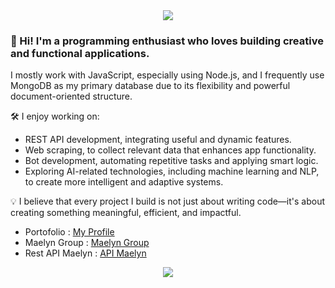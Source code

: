 <div align="center">
  <img height="auto" src="https://telegra.ph/file/f2ad18dee76cd3a78da3e.jpg"  />
</div>

### 👋 Hi! I'm a programming enthusiast who loves building creative and functional applications.
I mostly work with JavaScript, especially using Node.js, and I frequently use MongoDB as my primary database due to its flexibility and powerful document-oriented structure.

🛠️ I enjoy working on:
- REST API development, integrating useful and dynamic features.
- Web scraping, to collect relevant data that enhances app functionality.
- Bot development, automating repetitive tasks and applying smart logic.
- Exploring AI-related technologies, including machine learning and NLP, to create more intelligent and adaptive systems.

💡 I believe that every project I build is not just about writing code—it's about creating something meaningful, efficient, and impactful.

- Portofolio : [My Profile](https://clayza.is-a.dev)
- Maelyn Group : [Maelyn Group](https://maelyn.my.id)
- Rest API Maelyn : [API Maelyn](https://maelyn.sbs)

<div align="center">
  <img src="https://ipacel.cc/+/MoeCounter2/?name=ClayzaAubert"  />
</div>
